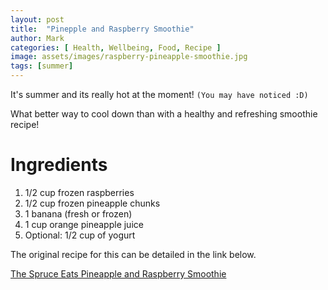 ```yaml
---
layout: post
title:  "Pinepple and Raspberry Smoothie"
author: Mark
categories: [ Health, Wellbeing, Food, Recipe ]
image: assets/images/raspberry-pineapple-smoothie.jpg 
tags: [summer]
---
```

It's summer and its really hot at the moment! `(You may have noticed :D)`

What better way to cool down than with a healthy and refreshing smoothie recipe!

# Ingredients

1. 1/2 cup frozen raspberries
2. 1/2 cup frozen pineapple chunks
3. 1 banana (fresh or frozen)
4. 1 cup orange pineapple juice
5. Optional: 1/2 cup of yogurt

The original recipe for this can be detailed in the link below.

[The Spruce Eats Pineapple and Raspberry Smoothie](https://www.thespruceeats.com/tropical-raspberry-smoothie-4121216)
